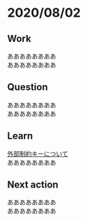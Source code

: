 # 2020/08/02

## Work  
ああああああああ  
ああああああああ  

## Question  
ああああああああ  
ああああああああ  

## Learn  
[外部制約キーについて](https://github.com/RyutoMita-SO/Documents/blob/master/Laravel/LaravelTips.md)  
ああああああああ  

## Next action  
ああああああああ  
ああああああああ  
